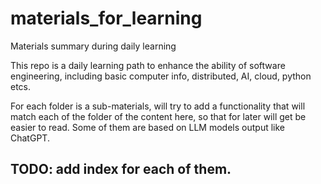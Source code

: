 # materials_for_learning
Materials summary during daily learning

This repo is a daily learning path to enhance the ability of software engineering, including basic computer info, distributed, AI, cloud, python etcs.

For each folder is a sub-materials, will try to add a functionality that will match each of the folder of the content here, so that for later will get be easier to read. Some of them are based on LLM models output like ChatGPT.

## TODO: add index for each of them.